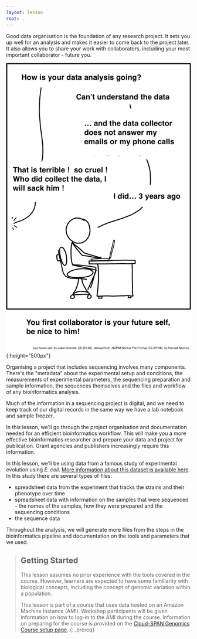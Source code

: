 ```yaml
---
layout: lesson
root: .
---
```

Good data organisation is the foundation of any research project. It sets you up well for an analysis and makes it easier to come back to the project later. It also allows you to share your work with collaborators, including your most important collaborator - future you.

![Person working at a computer with an offstage person asking "How is the analysis going?" The person at the computer replies "Can't understand the date...and the data collector does not answer my emails or calls" Person offstage: "That's terrible! So cruel! Who did collect the data? I will sack them!" Person at the computer: "um...I did, 3 years ago"](fig/future_you.png){:height="500px"}

Organising a project that includes sequencing involves many components. There's the "metadata" about the experimental setup and conditions, the measurements of experimental parameters, the sequencing preparation and sample information, the sequences themselves and the files and workflow of any bioinformatics analysis. 

Much of the information in a sequencing project is digital, and we need to keep track of our digital records in the same way we have a lab notebook and sample freezer. 

In this lesson, we'll go through the project organisation and documentation needed for an efficient bioinformatics workflow. This will make you a more effective bioinformatics researcher and prepare your data and project for publication. Grant agencies and publishers increasingly require this information.

In this lesson, we'll be using data from a famous study of experimental evolution using _E. coli_. [More information about this dataset is available here](https://cloud-span.github.io/genomics02-proj-mngt-cloud-genomics/data/index.html). In this study there are several types of files:

- spreadsheet data from the experiment that tracks the strains and their phenotype over time
- spreadsheet data with information on the samples that were sequenced - the names of the samples, how they were prepared and the sequencing conditions
- the sequence data

Throughout the analysis, we will generate more files from the steps in the bioinformatics pipeline and documentation on the tools and parameters that we used.

> ## Getting Started
>
> This lesson assumes no prior experience with the tools covered in the course.
> However, learners are expected to have some familiarity with biological concepts,
> including the concept of genomic variation within a population. 
>
> This lesson is part of a course that uses data hosted on an Amazon Machine Instance (AMI). Workshop participants will be given information on how to log-in to the AMI during the course.
> Information on preparing for the course is provided on the [Cloud-SPAN Genomics Course setup page](https://cloud-span.github.io/genomics01-intro/setup.html).
{: .prereq}
